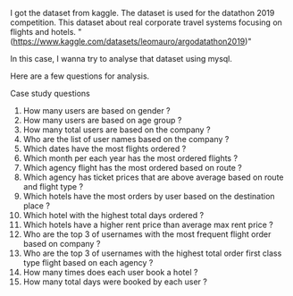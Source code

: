 I got the dataset from kaggle. The dataset is used for the datathon 2019 competition. This dataset about real corporate travel systems focusing on flights and hotels.
"(https://www.kaggle.com/datasets/leomauro/argodatathon2019)"

In this case, I wanna try to analyse that dataset using mysql. 

Here are a few questions for analysis.

Case study questions 
1.	How many users are based on gender ?
2.	How many users are based on age group ?
3.	How many total users are based on the company ?
4.	Who are the list of user names based on the company ?
5.	Which dates have the most flights ordered ?
6.	Which month per each year has the most ordered flights ?
7.	Which agency flight has the most ordered based on route ?
8.	Which agency has ticket prices that are above average based on route and flight type ?
9.	Which hotels have the most orders by user based on the destination place ?
10.	Which hotel with the highest total days ordered ?
11.	Which hotels have a higher rent price than average max rent price ?
12.	Who are the top 3 of usernames with the most frequent flight order based on company ?
13.	Who are the top 3 of usernames with the highest total order first class type flight based on each agency ? 
14.	How many times does each user book a hotel ?
15.	How many total days were booked by each user ? 

